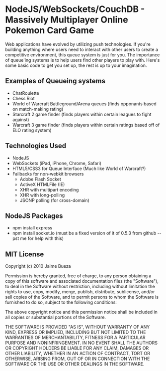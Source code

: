 # NodeJS/WebSockets/CouchDB - Massively Multiplayer Online Pokemon Card Game

Web applications have evolved by utilizing push technologies. If you're building anything where users need to interact with other users to create
a competitive environment, this queue system is just for you. The importance of queue'ing systems is to help users find other players
to play with. Here's some basic code to get you set up, the rest is up to your imagination.

## Examples of Queueing systems

* ChatRoulette 
* Chess Riot 
* World of Warcraft Battleground/Arena queues (finds opponants based on match-making rating)
* Starcraft 2 game finder (finds players within certain leagues to fight against)
* Warcraft 3 game finder (finds players within certain ratings based off of ELO rating system)

## Technologies Used

* NodeJS
* WebSockets (iPad, iPhone, Chrome, Safari)
* HTML5/CSS3 for Queue Interface (Much like World of Warcraft?)
* Fallbacks for non-webkit browsers
  * Adobe Flash Socket
  * ActiveX HTMLFile (IE)
  * XHR with multipart encoding
  * XHR with long-polling
  * JSONP polling (for cross-domain)

## NodeJS Packages

* npm install express
* npm install socket.io (must be a fixed version of it of 0.5.3 from github -- pst me for help with this)

## MIT License

Copyright (c) 2010 Jaime Bueza

Permission is hereby granted, free of charge, to any person obtaining a copy
of this software and associated documentation files (the "Software"), to deal
in the Software without restriction, including without limitation the rights
to use, copy, modify, merge, publish, distribute, sublicense, and/or sell
copies of the Software, and to permit persons to whom the Software is
furnished to do so, subject to the following conditions:

The above copyright notice and this permission notice shall be included in
all copies or substantial portions of the Software.

THE SOFTWARE IS PROVIDED "AS IS", WITHOUT WARRANTY OF ANY KIND, EXPRESS OR
IMPLIED, INCLUDING BUT NOT LIMITED TO THE WARRANTIES OF MERCHANTABILITY,
FITNESS FOR A PARTICULAR PURPOSE AND NONINFRINGEMENT. IN NO EVENT SHALL THE
AUTHORS OR COPYRIGHT HOLDERS BE LIABLE FOR ANY CLAIM, DAMAGES OR OTHER
LIABILITY, WHETHER IN AN ACTION OF CONTRACT, TORT OR OTHERWISE, ARISING FROM,
OUT OF OR IN CONNECTION WITH THE SOFTWARE OR THE USE OR OTHER DEALINGS IN
THE SOFTWARE.